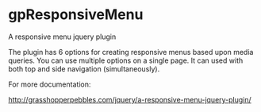 gpResponsiveMenu
================

A responsive menu jquery plugin


The plugin has 6 options for creating responsive menus based upon media queries. You can use multiple options on a single page. It can used with both top and side navigation (simultaneously).

For more documentation: 

http://grasshopperpebbles.com/jquery/a-responsive-menu-jquery-plugin/
